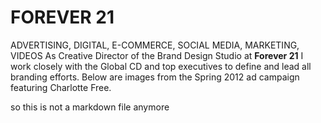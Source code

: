 <h1>FOREVER 21</h1>
<p>ADVERTISING, DIGITAL, E-COMMERCE, SOCIAL MEDIA, MARKETING, VIDEOS
As Creative Director of the Brand Design Studio at <b>Forever 21</b> I work closely with the Global CD and top executives to define and lead all branding efforts. Below are images from the Spring 2012 ad campaign
featuring Charlotte Free.
</p>

so this is not a markdown file anymore 

